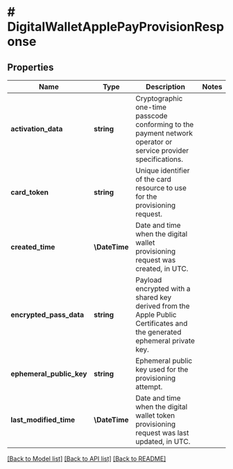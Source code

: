 # # DigitalWalletApplePayProvisionResponse

## Properties

Name | Type | Description | Notes
------------ | ------------- | ------------- | -------------
**activation_data** | **string** | Cryptographic one-time passcode conforming to the payment network operator or service provider specifications. |
**card_token** | **string** | Unique identifier of the card resource to use for the provisioning request. |
**created_time** | **\DateTime** | Date and time when the digital wallet provisioning request was created, in UTC. |
**encrypted_pass_data** | **string** | Payload encrypted with a shared key derived from the Apple Public Certificates and the generated ephemeral private key. |
**ephemeral_public_key** | **string** | Ephemeral public key used for the provisioning attempt. |
**last_modified_time** | **\DateTime** | Date and time when the digital wallet token provisioning request was last updated, in UTC. |

[[Back to Model list]](../../README.md#models) [[Back to API list]](../../README.md#endpoints) [[Back to README]](../../README.md)
